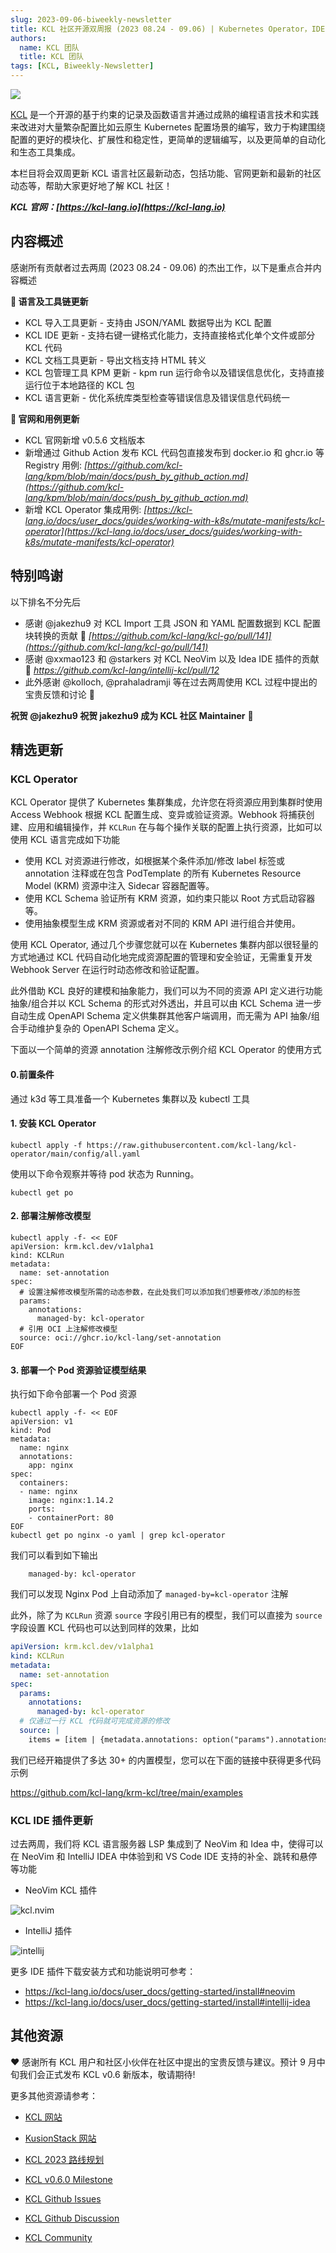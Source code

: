 ```yaml
---
slug: 2023-09-06-biweekly-newsletter
title: KCL 社区开源双周报 (2023 08.24 - 09.06) | Kubernetes Operator，IDE 插件和 v0.5.6 版本正式发布!
authors:
  name: KCL 团队
  title: KCL 团队
tags: [KCL, Biweekly-Newsletter]
---
```


![](/img/biweekly-newsletter-zh.png)

[KCL](https://github.com/kcl-lang) 是一个开源的基于约束的记录及函数语言并通过成熟的编程语言技术和实践来改进对大量繁杂配置比如云原生 Kubernetes 配置场景的编写，致力于构建围绕配置的更好的模块化、扩展性和稳定性，更简单的逻辑编写，以及更简单的自动化和生态工具集成。

本栏目将会双周更新 KCL 语言社区最新动态，包括功能、官网更新和最新的社区动态等，帮助大家更好地了解 KCL 社区！

**_KCL 官网：[https://kcl-lang.io](https://kcl-lang.io)_**

## 内容概述

感谢所有贡献者过去两周 (2023 08.24 - 09.06) 的杰出工作，以下是重点合并内容概述

**🔧 语言及工具链更新**

- KCL 导入工具更新 - 支持由 JSON/YAML 数据导出为 KCL 配置
- KCL IDE 更新 - 支持右键一键格式化能力，支持直接格式化单个文件或部分 KCL 代码
- KCL 文档工具更新 - 导出文档支持 HTML 转义
- KCL 包管理工具 KPM 更新 - kpm run 运行命令以及错误信息优化，支持直接运行位于本地路径的 KCL 包
- KCL 语言更新 - 优化系统库类型检查等错误信息及错误信息代码统一

**📰 官网和用例更新**

- KCL 官网新增 v0.5.6 文档版本
- 新增通过 Github Action 发布 KCL 代码包直接发布到 docker.io 和 ghcr.io 等 Registry 用例: _[https://github.com/kcl-lang/kpm/blob/main/docs/push_by_github_action.md](https://github.com/kcl-lang/kpm/blob/main/docs/push_by_github_action.md)_
- 新增 KCL Operator 集成用例: _[https://kcl-lang.io/docs/user_docs/guides/working-with-k8s/mutate-manifests/kcl-operator](https://kcl-lang.io/docs/user_docs/guides/working-with-k8s/mutate-manifests/kcl-operator)_

## 特别鸣谢

以下排名不分先后

- 感谢 @jakezhu9 对 KCL Import 工具 JSON 和 YAML 配置数据到 KCL 配置块转换的贡献 🙌 _[https://github.com/kcl-lang/kcl-go/pull/141](https://github.com/kcl-lang/kcl-go/pull/141)_
- 感谢 @xxmao123 和 @starkers 对 KCL NeoVim 以及 Idea IDE 插件的贡献 🙌 *https://github.com/kcl-lang/intellij-kcl/pull/12*
- 此外感谢 @kolloch, @prahaladramji 等在过去两周使用 KCL 过程中提出的宝贵反馈和讨论 🙌

**祝贺 @jakezhu9 祝贺 jakezhu9 成为 KCL 社区 Maintainer** 🎉

## 精选更新

### KCL Operator

KCL Operator 提供了 Kubernetes 集群集成，允许您在将资源应用到集群时使用 Access Webhook 根据 KCL 配置生成、变异或验证资源。Webhook 将捕获创建、应用和编辑操作，并 `KCLRun` 在与每个操作关联的配置上执行资源，比如可以使用 KCL 语言完成如下功能

- 使用 KCL 对资源进行修改，如根据某个条件添加/修改 label 标签或 annotation 注释或在包含 PodTemplate 的所有 Kubernetes Resource Model (KRM) 资源中注入 Sidecar 容器配置等。
- 使用 KCL Schema 验证所有 KRM 资源，如约束只能以 Root 方式启动容器等。
- 使用抽象模型生成 KRM 资源或者对不同的 KRM API 进行组合并使用。

使用 KCL Operator, 通过几个步骤您就可以在 Kubernetes 集群内部以很轻量的方式地通过 KCL 代码自动化地完成资源配置的管理和安全验证，无需重复开发 Webhook Server 在运行时动态修改和验证配置。

此外借助 KCL 良好的建模和抽象能力，我们可以为不同的资源 API 定义进行功能抽象/组合并以 KCL Schema 的形式对外透出，并且可以由 KCL Schema 进一步自动生成 OpenAPI Schema 定义供集群其他客户端调用，而无需为 API 抽象/组合手动维护复杂的 OpenAPI Schema 定义。

下面以一个简单的资源 annotation 注解修改示例介绍 KCL Operator 的使用方式

#### 0.前置条件

通过 k3d 等工具准备一个 Kubernetes 集群以及 kubectl 工具

#### 1. 安装 KCL Operator

```shell
kubectl apply -f https://raw.githubusercontent.com/kcl-lang/kcl-operator/main/config/all.yaml
```

使用以下命令观察并等待 pod 状态为 Running。

```
kubectl get po
```

#### 2. 部署注解修改模型

```shell
kubectl apply -f- << EOF
apiVersion: krm.kcl.dev/v1alpha1
kind: KCLRun
metadata:
  name: set-annotation
spec:
  # 设置注解修改模型所需的动态参数，在此处我们可以添加我们想要修改/添加的标签
  params:
    annotations:
      managed-by: kcl-operator
  # 引用 OCI 上注解修改模型
  source: oci://ghcr.io/kcl-lang/set-annotation
EOF
```

#### 3. 部署一个 Pod 资源验证模型结果

执行如下命令部署一个 Pod 资源

```shell
kubectl apply -f- << EOF
apiVersion: v1
kind: Pod
metadata:
  name: nginx
  annotations:
    app: nginx
spec:
  containers:
  - name: nginx
    image: nginx:1.14.2
    ports:
    - containerPort: 80
EOF
kubectl get po nginx -o yaml | grep kcl-operator
```

我们可以看到如下输出

```shell
    managed-by: kcl-operator
```

我们可以发现 Nginx Pod 上自动添加了 `managed-by=kcl-operator` 注解

此外，除了为 `KCLRun` 资源 `source` 字段引用已有的模型，我们可以直接为 `source` 字段设置 KCL 代码也可以达到同样的效果，比如

```yaml
apiVersion: krm.kcl.dev/v1alpha1
kind: KCLRun
metadata:
  name: set-annotation
spec:
  params:
    annotations:
      managed-by: kcl-operator
  # 仅通过一行 KCL 代码就可完成资源的修改
  source: |
    items = [item | {metadata.annotations: option("params").annotations} for item in option("items")]
```

我们已经开箱提供了多达 30+ 的内置模型，您可以在下面的链接中获得更多代码示例

https://github.com/kcl-lang/krm-kcl/tree/main/examples

### KCL IDE 插件更新

过去两周，我们将 KCL 语言服务器 LSP 集成到了 NeoVim 和 Idea 中，使得可以在 NeoVim 和 IntelliJ IDEA 中体验到和 VS Code IDE 支持的补全、跳转和悬停等功能

- NeoVim KCL 插件

![kcl.nvim](/img/docs/tools/Ide/neovim/overview.png)

- IntelliJ 插件

![intellij](/img/docs/tools/Ide/intellij/overview.png)

更多 IDE 插件下载安装方式和功能说明可参考：

- https://kcl-lang.io/docs/user_docs/getting-started/install#neovim
- https://kcl-lang.io/docs/user_docs/getting-started/install#intellij-idea

## 其他资源

❤️ 感谢所有 KCL 用户和社区小伙伴在社区中提出的宝贵反馈与建议。预计 9 月中旬我们会正式发布 KCL v0.6 新版本，敬请期待!

更多其他资源请参考：

- [KCL 网站](https://kcl-lang.io/)
- [KusionStack 网站](https://kusionstack.io/)

- [KCL 2023 路线规划](https://kcl-lang.io/docs/community/release-policy/roadmap)
- [KCL v0.6.0 Milestone](https://github.com/kcl-lang/kcl/milestone/6)
- [KCL Github Issues](https://github.com/kcl-lang/kcl/issues)
- [KCL Github Discussion](https://github.com/orgs/kcl-lang/discussions)
- [KCL Community](https://github.com/kcl-lang/community)
